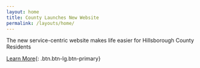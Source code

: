 ```yaml
---
layout: home
title: County Launches New Website
permalink: /layouts/home/
---
```


The new service-centric website makes life easier for Hillsborough County Residents

[Learn More](#){: .btn.btn-lg.btn-primary}
